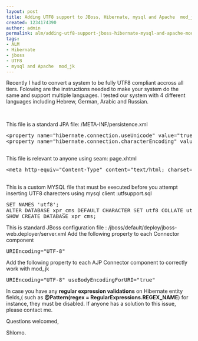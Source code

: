 ```yaml
---
layout: post
title: Adding UTF8 support to JBoss, Hibernate, mysql and Apache  mod_jk
created: 1234174390
author: admin
permalink: alm/adding-utf8-support-jboss-hibernate-mysql-and-apache-mod-jk
tags:
- ALM
- Hibernate
- jboss
- UTF8
- mysql and Apache  mod_jk
---
```

<p>Recently I had to convert a system to be fully UTF8 compliant accross all tiers. Folowing are the instructions needed to make your system do the same and support multiple languages. I tested our system with 4 different languages including Hebrew, German, Arabic and Russian.</p>
<p>&nbsp;</p>
<p>This file is a standard JPA file: /META-INF/persistence.xml</p>
<pre>
&lt;property name=&quot;hibernate.connection.useUnicode&quot; value=&quot;true&quot;/&gt;
&lt;property name=&quot;hibernate.connection.characterEncoding&quot; value=&quot;UTF-8&quot; /&gt;

</pre>
<p>This file is relevant to anyone using seam: page.xhtml</p>
<pre>
&lt;meta http-equiv=&quot;Content-Type&quot; content=&quot;text/html; charset=utf-8&quot;&gt;&lt;/meta&gt;
</pre>
<p><br />
	This is a custom MYSQL file that must be executed before you attempt inserting UTF8 charecters using mysql client&nbsp;:utfsupport.sql</p>
<pre>
SET NAMES &#39;utf8&#39;;
ALTER DATABASE xpr_cms DEFAULT CHARACTER SET utf8 COLLATE utf8_general_ci;
SHOW CREATE DATABASE xpr_cms;
</pre>
<p>This is standard JBoss configuration file&nbsp;: /jboss/default/deploy/jboss-web.deployer/server.xml Add the following property to each Connector component</p>
<pre>
URIEncoding=&quot;UTF-8&quot;
</pre>
<p>Add the following property to each AJP Connector component to correctly work with mod_jk</p>
<pre>
URIEncoding=&quot;UTF-8&quot; useBodyEncodingForURI=&quot;true&quot;
</pre>
<p>In case you have any <b>regular expression validations</b> on Hibernate entity fields,( such as <strong>@Pattern(regex = RegularExpressions.REGEX_NAME</strong>) for instance, they must be disabled. If anyone has a solution to this issue, please contact me.</p>
<p>Questions welcomed,</p>
<p>Shlomo.</p>
